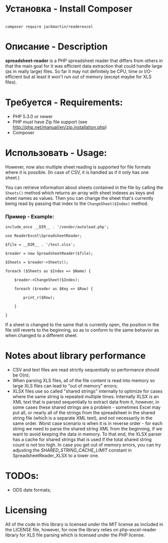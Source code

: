 # Установка - Install Composer

```

composer require jackmartin/readerexcel

```

# Описание - Description

**spreadsheet-reader** is a PHP spreadsheet reader that differs from others in that the main goal for it was efficient
data extraction that could handle large (as in really large) files. So far it may not definitely be CPU, time
or I/O-efficient but at least it won't run out of memory (except maybe for XLS files).

# Требуется - Requirements:
*  PHP 5.3.0 or newer
*  PHP must have Zip file support (see http://php.net/manual/en/zip.installation.php)
*  Composer

# Использовать - Usage:


However, now also multiple sheet reading is supported for file formats where it is possible. (In case of CSV, it is handled as if
it only has one sheet.)

You can retrieve information about sheets contained in the file by calling the `Sheets()` method which returns an array with
sheet indexes as keys and sheet names as values. Then you can change the sheet that's currently being read by passing that index
to the `ChangeSheet($Index)` method.

### Пример - Example: ###

```
include_once __DIR__ . '/vendor/autoload.php';

use ReaderExcel\SpreadsheetReader;

$file = __DIR__ . '/test.xlsx';

$reader = new SpreadsheetReader($file);

$Sheets = $reader->Sheets();

foreach ($Sheets as $Index => $Name) {

    $reader->ChangeSheet($Index);

    foreach ($reader as $Key => $Row) {

        print_r($Row);

    }

}

```

If a sheet is changed to the same that is currently open, the position in the file still reverts to the beginning, so as to conform
to the same behavior as when changed to a different sheet.

# Notes about library performance
*  CSV and text files are read strictly sequentially so performance should be O(n);
*  When parsing XLS files, all of the file content is read into memory so large XLS files can lead to "out of memory" errors;
*  XLSX files use so called "shared strings" internally to optimize for cases where the same string is repeated multiple times.
	Internally XLSX is an XML text that is parsed sequentially to extract data from it, however, in some cases these shared strings are a problem -
	sometimes Excel may put all, or nearly all of the strings from the spreadsheet in the shared string file (which is a separate XML text), and not necessarily in the same
	order. Worst case scenario is when it is in reverse order - for each string we need to parse the shared string XML from the beginning, if we want to avoid keeping the data in memory.
	To that end, the XLSX parser has a cache for shared strings that is used if the total shared string count is not too high. In case you get out of memory errors, you can
	try adjusting the *SHARED_STRING_CACHE_LIMIT* constant in SpreadsheetReader_XLSX to a lower one.

# TODOs:
*  ODS date formats;

# Licensing
All of the code in this library is licensed under the MIT license as included in the LICENSE file, however, for now the library
relies on php-excel-reader library for XLS file parsing which is licensed under the PHP license.